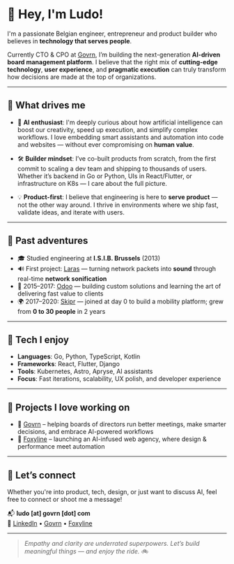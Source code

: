 # 👋 Hey, I'm Ludo!

I'm a passionate Belgian engineer, entrepreneur and product builder who believes in **technology that serves people**.

Currently CTO & CPO at [Govrn](https://govrn.com), I’m building the next-generation **AI-driven board management platform**. I believe that the right mix of **cutting-edge technology**, **user experience**, and **pragmatic execution** can truly transform how decisions are made at the top of organizations.

---

## 🚀 What drives me

- 🧠 **AI enthusiast**: I'm deeply curious about how artificial intelligence can boost our creativity, speed up execution, and simplify complex workflows. I love embedding smart assistants and automation into code and websites — without ever compromising on **human value**.
  
- 🛠 **Builder mindset**: I’ve co-built products from scratch, from the first commit to scaling a dev team and shipping to thousands of users. Whether it’s backend in Go or Python, UIs in React/Flutter, or infrastructure on K8s — I care about the full picture.
  
- 💡 **Product-first**: I believe that engineering is here to **serve product** — not the other way around. I thrive in environments where we ship fast, validate ideas, and iterate with users.

---

## 🧪 Past adventures

- 🎓 Studied engineering at **I.S.I.B. Brussels** (2013)
- 🔊 First project: [Laras](http://laras.be) — turning network packets into **sound** through real-time **network sonification**
- 🧩 2015–2017: [Odoo](https://odoo.com) — building custom solutions and learning the art of delivering fast value to clients
- 🌍 2017–2020: [Skipr](https://skipr.co) — joined at day 0 to build a mobility platform; grew from **0 to 30 people** in 2 years

---

## 🧰 Tech I enjoy

- **Languages**: Go, Python, TypeScript, Kotlin  
- **Frameworks**: React, Flutter, Django  
- **Tools**: Kubernetes, Astro, Apryse, AI assistants  
- **Focus**: Fast iterations, scalability, UX polish, and developer experience

---

## 🧠 Projects I love working on

- 🧭 [Govrn](https://govrn.com) – helping boards of directors run better meetings, make smarter decisions, and embrace AI-powered workflows
- 🧩 [Foxyline](https://foxyline.ai) – launching an AI-infused web agency, where design & performance meet automation

---

## 🤝 Let’s connect

Whether you're into product, tech, design, or just want to discuss AI, feel free to connect or shoot me a message!

📬 **ludo [at] govrn [dot] com**  
🔗 [LinkedIn](https://www.linkedin.com/in/votreprofil) • [Govrn](https://govrn.com) • [Foxyline](https://foxyline.ai)

---

> *Empathy and clarity are underrated superpowers. Let’s build meaningful things — and enjoy the ride.* 🚲

